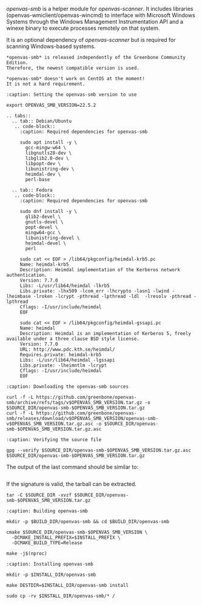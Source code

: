*openvas-smb* is a helper module for *openvas-scanner*. It includes libraries
(openvas-wmiclient/openvas-wincmd) to interface with Microsoft Windows Systems
through the Windows Management Instrumentation API and a winexe binary to
execute processes remotely on that system.

It is an optional dependency of *openvas-scanner* but is required for scanning
Windows-based systems.

```{note}
*openvas-smb* is released independently of the Greenbone Community Edition.
Therefore, the newest compatible version is used.
```

```{warning}
*openvas-smb* doesn't work on CentOS at the moment!
It is not a hard requirement.
```

```{code-block}
:caption: Setting the openvas-smb version to use

export OPENVAS_SMB_VERSION=22.5.2
```

```{eval-rst}
.. tabs::
  .. tab:: Debian/Ubuntu
   .. code-block::
     :caption: Required dependencies for openvas-smb

     sudo apt install -y \
       gcc-mingw-w64 \
       libgnutls28-dev \
       libglib2.0-dev \
       libpopt-dev \
       libunistring-dev \
       heimdal-dev \
       perl-base

  .. tab:: Fedora
   .. code-block::
     :caption: Required dependencies for openvas-smb

     sudo dnf install -y \
       glib2-devel \
       gnutls-devel \
       popt-devel \
       mingw64-gcc \
       libunistring-devel \
       heimdal-devel \
       perl

     sudo cat << EOF > /lib64/pkgconfig/heimdal-krb5.pc
     Name: heimdal-krb5
     Description: Heimdal implementation of the Kerberos network authentication.
     Version: 7.7.0
     Libs: -L/usr/lib64/heimdal -lkrb5
     Libs.private: -lhx509 -lcom_err -lhcrypto -lasn1 -lwind -lheimbase -lroken -lcrypt -pthread -lpthread -ldl  -lresolv -pthread -lpthread
     Cflags: -I/usr/include/heimdal
     EOF

     sudo cat << EOF > /lib64/pkgconfig/heimdal-gssapi.pc
     Name: heimdal
     Description: Heimdal is an implementation of Kerberos 5, freely available under a three clause BSD style license.
     Version: 7.7.0
     URL: http://www.pdc.kth.se/heimdal/
     Requires.private: heimdal-krb5
     Libs: -L/usr/lib64/heimdal -lgssapi
     Libs.private: -lheimntlm -lcrypt
     Cflags: -I/usr/include/heimdal
     EOF
```

```{code-block}
:caption: Downloading the openvas-smb sources

curl -f -L https://github.com/greenbone/openvas-smb/archive/refs/tags/v$OPENVAS_SMB_VERSION.tar.gz -o $SOURCE_DIR/openvas-smb-$OPENVAS_SMB_VERSION.tar.gz
curl -f -L https://github.com/greenbone/openvas-smb/releases/download/v$OPENVAS_SMB_VERSION/openvas-smb-v$OPENVAS_SMB_VERSION.tar.gz.asc -o $SOURCE_DIR/openvas-smb-$OPENVAS_SMB_VERSION.tar.gz.asc
```

```{code-block}
:caption: Verifying the source file

gpg --verify $SOURCE_DIR/openvas-smb-$OPENVAS_SMB_VERSION.tar.gz.asc $SOURCE_DIR/openvas-smb-$OPENVAS_SMB_VERSION.tar.gz
```

The output of the last command should be similar to:

```{include} /22.4/source-build/verify.md
```

If the signature is valid, the tarball can be extracted.

```
tar -C $SOURCE_DIR -xvzf $SOURCE_DIR/openvas-smb-$OPENVAS_SMB_VERSION.tar.gz
```

```{code-block}
:caption: Building openvas-smb

mkdir -p $BUILD_DIR/openvas-smb && cd $BUILD_DIR/openvas-smb

cmake $SOURCE_DIR/openvas-smb-$OPENVAS_SMB_VERSION \
  -DCMAKE_INSTALL_PREFIX=$INSTALL_PREFIX \
  -DCMAKE_BUILD_TYPE=Release

make -j$(nproc)
```

```{code-block}
:caption: Installing openvas-smb

mkdir -p $INSTALL_DIR/openvas-smb

make DESTDIR=$INSTALL_DIR/openvas-smb install

sudo cp -rv $INSTALL_DIR/openvas-smb/* /
```
